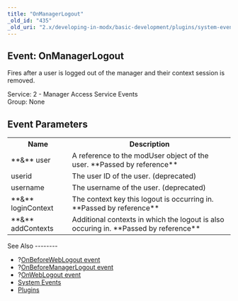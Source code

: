 ```yaml
---
title: "OnManagerLogout"
_old_id: "435"
_old_uri: "2.x/developing-in-modx/basic-development/plugins/system-events/onmanagerlogout"
---
```


Event: OnManagerLogout
----------------------

Fires after a user is logged out of the manager and their context session is removed.

Service: 2 - Manager Access Service Events   
Group: None

Event Parameters
----------------

<table><tbody><tr><th>Name</th><th>Description</th></tr><tr><td>**&** user</td><td>A reference to the modUser object of the user. **Passed by reference**</td></tr><tr><td>userid</td><td>The user ID of the user. (deprecated)</td></tr><tr><td>username</td><td>The username of the user. (deprecated)</td></tr><tr><td>**&** loginContext</td><td>The context key this logout is occurring in. **Passed by reference**</td></tr><tr><td>**&** addContexts</td><td>Additional contexts in which the logout is also occuring in. **Passed by reference**</td></tr></tbody></table>See Also
--------

- ?[OnBeforeWebLogout event](/revolution/2.x/developing-in-modx/basic-development/plugins/system-events/onbeforeweblogout "OnBeforeWebLogout")
- ?[OnBeforeManagerLogout event](/revolution/2.x/developing-in-modx/basic-development/plugins/system-events/onbeforemanagerlogout "OnBeforeManagerLogout")
- ?[OnWebLogout event](/revolution/2.x/developing-in-modx/basic-development/plugins/system-events/onweblogout "OnWebLogout")
- [System Events](/revolution/2.x/developing-in-modx/basic-development/plugins/system-events "System Events")
- [Plugins](/revolution/2.x/developing-in-modx/basic-development/plugins "Plugins")